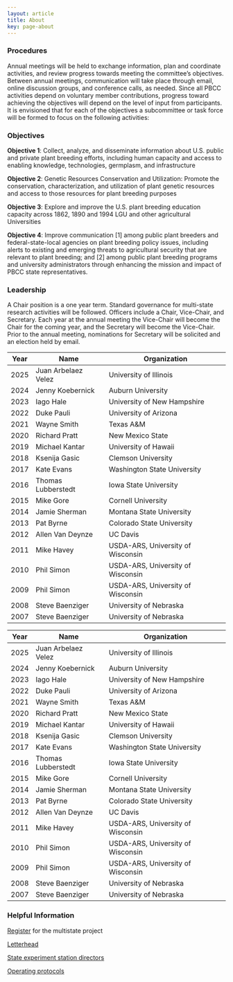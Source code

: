```yaml
---
layout: article
title: About
key: page-about
---
```


### Procedures

Annual meetings will be held to exchange information, plan and coordinate activities, and review progress towards meeting the committee’s objectives. Between annual meetings, communication will take place through email, online discussion groups, and conference calls, as needed. Since all PBCC activities depend on voluntary member contributions, progress toward achieving the objectives will depend on the level of input from participants. It is envisioned that for each of the objectives a subcommittee or task force will be formed to focus on the following activities: 

### Objectives

**Objective 1**: Collect, analyze, and disseminate information about U.S. public and private plant breeding efforts, including human capacity and access to enabling knowledge, technologies, germplasm, and infrastructure

**Objective 2**: Genetic Resources Conservation and Utilization: Promote the conservation, characterization, and utilization of plant genetic resources and access to those resources for plant breeding purposes

**Objective 3**: Explore and improve the U.S. plant breeding education capacity across 1862, 1890 and 1994 LGU and other agricultural Universities

**Objective 4**: Improve communication [1] among public plant breeders and federal-state-local agencies on plant breeding policy issues, including alerts to existing and emerging threats to agricultural security that are relevant to plant breeding; and [2] among public plant breeding programs and university administrators through enhancing the mission and impact of PBCC state representatives.

### Leadership

A Chair position is a one year term. Standard governance for multi-state research activities will be followed. Officers include a Chair, Vice-Chair, and Secretary. Each year at the annual meeting the Vice-Chair will become the Chair for the coming year, and the Secretary will become the Vice-Chair. Prior to the annual meeting, nominations for Secretary will be solicited and an election held by email.

<div align="center">

<table>
  <thead>
    <tr>
      <th>Year</th>
      <th>Name</th>
      <th>Organization</th>
    </tr>
  </thead>
  <tbody>
    <tr>
      <td>2025</td>
      <td>Juan Arbelaez Velez</td>
      <td>University of Illinois</td>
    </tr>
    <tr>
      <td>2024</td>
      <td>Jenny Koebernick</td>
      <td>Auburn University</td>
    </tr>
    <tr>
      <td>2023</td>
      <td>Iago Hale</td>
      <td>University of New Hampshire</td>
    </tr>
    <tr>
      <td>2022</td>
      <td>Duke Pauli</td>
      <td>University of Arizona</td>
    </tr>
    <tr>
      <td>2021</td>
      <td>Wayne Smith</td>
      <td>Texas A&amp;M</td>
    </tr>
    <tr>
      <td>2020</td>
      <td>Richard Pratt</td>
      <td>New Mexico State</td>
    </tr>
    <tr>
      <td>2019</td>
      <td>Michael Kantar</td>
      <td>University of Hawaii</td>
    </tr>
    <tr>
      <td>2018</td>
      <td>Ksenija Gasic</td>
      <td>Clemson University</td>
    </tr>
    <tr>
      <td>2017</td>
      <td>Kate Evans</td>
      <td>Washington State University</td>
    </tr>
    <tr>
      <td>2016</td>
      <td>Thomas Lubberstedt</td>
      <td>Iowa State University</td>
    </tr>
    <tr>
      <td>2015</td>
      <td>Mike Gore</td>
      <td>Cornell University</td>
    </tr>
    <tr>
      <td>2014</td>
      <td>Jamie Sherman</td>
      <td>Montana State University</td>
    </tr>
    <tr>
      <td>2013</td>
      <td>Pat Byrne</td>
      <td>Colorado State University</td>
    </tr>
    <tr>
      <td>2012</td>
      <td>Allen Van Deynze</td>
      <td>UC Davis</td>
    </tr>
    <tr>
      <td>2011</td>
      <td>Mike Havey</td>
      <td>USDA-ARS, University of Wisconsin</td>
    </tr>
    <tr>
      <td>2010</td>
      <td>Phil Simon</td>
      <td>USDA-ARS, University of Wisconsin</td>
    </tr>
    <tr>
      <td>2009</td>
      <td>Phil Simon</td>
      <td>USDA-ARS, University of Wisconsin</td>
    </tr>
    <tr>
      <td>2008</td>
      <td>Steve Baenziger</td>
      <td>University of Nebraska</td>
    </tr>
    <tr>
      <td>2007</td>
      <td>Steve Baenziger</td>
      <td>University of Nebraska</td>
    </tr>
  </tbody>
</table>

</div>


| Year  | Name               | Organization                      |
|-------|--------------------|-----------------------------------|
| 2025  | Juan Arbelaez Velez| University of Illinois            |
| 2024  | Jenny Koebernick   | Auburn University                 |
| 2023  | Iago Hale          | University of New Hampshire       |
| 2022  | Duke Pauli         | University of Arizona             |
| 2021  | Wayne Smith        | Texas A&M                         |
| 2020  | Richard Pratt      | New Mexico State                  |
| 2019  | Michael Kantar     | University of Hawaii              |
| 2018  | Ksenija Gasic      | Clemson University                |
| 2017  | Kate Evans         | Washington State University       |
| 2016  | Thomas Lubberstedt | Iowa State University             |
| 2015  | Mike Gore          | Cornell University                |
| 2014  | Jamie Sherman      | Montana State University          |
| 2013  | Pat Byrne          | Colorado State University         |
| 2012  | Allen Van Deynze   | UC Davis                          |
| 2011  | Mike Havey         | USDA-ARS, University of Wisconsin |
| 2010  | Phil Simon         | USDA-ARS, University of Wisconsin |
| 2009  | Phil Simon         | USDA-ARS, University of Wisconsin |
| 2008  | Steve Baenziger    | University of Nebraska            |
| 2007  | Steve Baenziger    | University of Nebraska            |

### Helpful Information

[Register](/register) for the multistate project

[Letterhead](/assets/administration/PBCC_letterhead.docx)

[State experiment station directors](/assets/administration/State_directors_6_23_2023.xlsx)

[Operating protocols](/assets/administration/PBCC_operating_document.pdf)